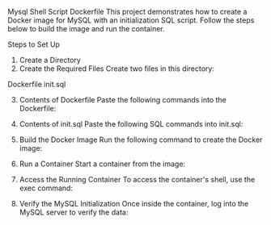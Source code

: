 Mysql Shell Script Dockerfile
This project demonstrates how to create a Docker image for MySQL with an initialization SQL script. Follow the steps below to build the image and run the container.

Steps to Set Up
1. Create a Directory
 2. Create the Required Files
Create two files in this directory:

Dockerfile
init.sql

3. Contents of Dockerfile
Paste the following commands into the Dockerfile:

4. Contents of init.sql
Paste the following SQL commands into init.sql:

5. Build the Docker Image
Run the following command to create the Docker image:

6. Run a Container
Start a container from the image:

7. Access the Running Container
To access the container's shell, use the exec command:

8. Verify the MySQL Initialization
Once inside the container, log into the MySQL server to verify the data:




